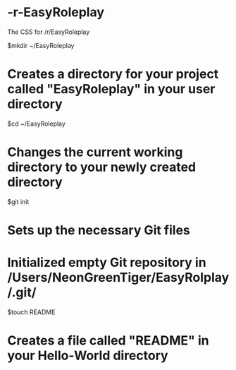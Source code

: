 -r-EasyRoleplay
===============

The CSS for /r/EasyRoleplay

$mkdir ~/EasyRoleplay
# Creates a directory for your project called "EasyRoleplay" in your user directory

$cd ~/EasyRoleplay
# Changes the current working directory to your newly created directory

$git init
# Sets up the necessary Git files
# Initialized empty Git repository in /Users/NeonGreenTiger/EasyRolplay/.git/

$touch README
# Creates a file called "README" in your Hello-World directory
